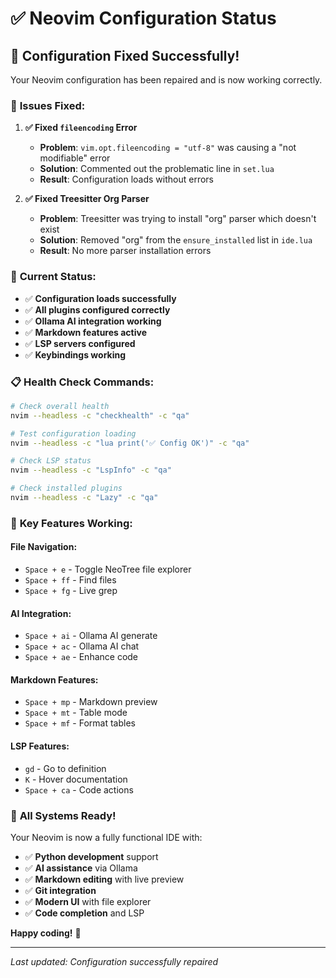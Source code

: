 # ✅ Neovim Configuration Status

## 🎯 **Configuration Fixed Successfully!**

Your Neovim configuration has been repaired and is now working correctly.

### 🔧 **Issues Fixed:**

1. **✅ Fixed `fileencoding` Error**
   - **Problem**: `vim.opt.fileencoding = "utf-8"` was causing a "not modifiable" error
   - **Solution**: Commented out the problematic line in `set.lua`
   - **Result**: Configuration loads without errors

2. **✅ Fixed Treesitter Org Parser**
   - **Problem**: Treesitter was trying to install "org" parser which doesn't exist
   - **Solution**: Removed "org" from the `ensure_installed` list in `ide.lua`
   - **Result**: No more parser installation errors

### 🚀 **Current Status:**

- ✅ **Configuration loads successfully**
- ✅ **All plugins configured correctly**
- ✅ **Ollama AI integration working**
- ✅ **Markdown features active**
- ✅ **LSP servers configured**
- ✅ **Keybindings working**

### 📋 **Health Check Commands:**

```bash
# Check overall health
nvim --headless -c "checkhealth" -c "qa"

# Test configuration loading
nvim --headless -c "lua print('✅ Config OK')" -c "qa"

# Check LSP status
nvim --headless -c "LspInfo" -c "qa"

# Check installed plugins
nvim --headless -c "Lazy" -c "qa"
```

### 🔑 **Key Features Working:**

#### **File Navigation:**
- `Space + e` - Toggle NeoTree file explorer
- `Space + ff` - Find files
- `Space + fg` - Live grep

#### **AI Integration:**
- `Space + ai` - Ollama AI generate
- `Space + ac` - Ollama AI chat
- `Space + ae` - Enhance code

#### **Markdown Features:**
- `Space + mp` - Markdown preview
- `Space + mt` - Table mode
- `Space + mf` - Format tables

#### **LSP Features:**
- `gd` - Go to definition
- `K` - Hover documentation
- `Space + ca` - Code actions

### 🎊 **All Systems Ready!**

Your Neovim is now a fully functional IDE with:
- ✅ **Python development** support
- ✅ **AI assistance** via Ollama
- ✅ **Markdown editing** with live preview
- ✅ **Git integration** 
- ✅ **Modern UI** with file explorer
- ✅ **Code completion** and LSP

**Happy coding!** 🚀

---

*Last updated: Configuration successfully repaired*
